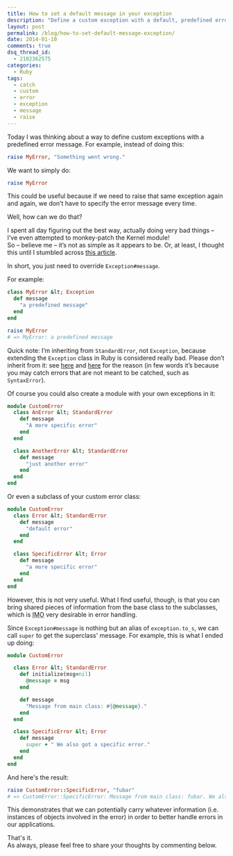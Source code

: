 ```yaml
---
title: How to set a default message in your exception
description: "Define a custom exception with a default, predefined error message. This trick works in all Ruby applications, Ruby on Rails included."
layout: post
permalink: /blog/how-to-set-default-message-exception/
date: 2014-01-10
comments: true
dsq_thread_id:
  - 2102362575
categories:
  - Ruby
tags:
  - catch
  - custom
  - error
  - exception
  - message
  - raise
---
```


<p>
  Today I was thinking about a way to define custom exceptions with a predefined error message. For example, instead of doing this:
</p>

``` ruby
raise MyError, "Something went wrong."
```

<p>
  We want to simply do:
</p>

``` ruby
raise MyError
```

<p>
  This could be useful because if we need to raise that same exception again and again, we don&#8217;t have to specify the error message every time.
</p>

<p>
  Well, how can we do that?
</p>

<p>
  I spent all day figuring out the best way, actually doing very bad things &#8211; I&#8217;ve even attempted to monkey-patch the Kernel module!<br />So &#8211; believe me &#8211; it&#8217;s not as simple as it appears to be. Or, at least, I thought this until I stumbled across <a href="http://ablogaboutcode.com/2011/01/03/using-custom-error-messages-for-cleaner-code/" title="Using Custom Error Messages for Cleaner Code" target="_blank">this article</a>.
</p>

<p>
  In short, you just need to override <code>Exception#message</code>.
</p>

<p>
  For example:
</p>

``` ruby
class MyError &lt; Exception
  def message
    "a predefined message"
  end
end

raise MyError
# => MyError: a predefined message
```

<p>
  Quick note: I&#8217;m inheriting from <code>StandardError</code>, not <code>Exception</code>, because extending the <code>Exception</code> class in Ruby is considered really bad. Please don&#8217;t inherit from it: see <a href="https://stackoverflow.com/questions/10048173/why-is-it-bad-style-to-rescue-exception-e-in-ruby" title="Why is it bad style to rescue exception in Ruby?" target="_blank">here</a> and <a href="http://www.skorks.com/2009/09/ruby-exceptions-and-exception-handling/" title="Ruby exceptions and exceptions handling" target="_blank">here</a> for the reason (in few words it&#8217;s because you may catch errors that are not meant to be catched, such as <code>SyntaxError</code>).
</p>
<p>
  Of course you could also create a module with your own exceptions in it:
</p>

``` ruby
module CustomError
  class AnError &lt; StandardError
    def message
      "A more specific error"
    end
  end

  class AnotherError &lt; StandardError
    def message
      "just another error"
    end
  end
end
```

<p>
  Or even a subclass of your custom error class:
</p>

``` ruby
module CustomError
  class Error &lt; StandardError
    def message
      "default error"
    end
  end

  class SpecificError &lt; Error
    def message
      "a more specific error"
    end
  end
end
```

<p>
  However, this is not very useful. What I find useful, though, is that you can bring shared pieces of information from the base class to the subclasses, which is <abbr title="In my opinion">IMO</abbr> very desirable in error handling.
</p>

<p>
  Since <code>Exception#message</code> is nothing but an alias of <code>exception.to_s</code>, we can call <code>super</code> to get the superclass' message. For example, this is what I ended up doing:
</p>

``` ruby
module CustomError

  class Error &lt; StandardError
    def initialize(msg=nil)
      @message = msg
    end

    def message
      "Message from main class: #{@message}."
    end
  end

  class SpecificError &lt; Error
    def message
      super + " We also got a specific error."
    end
  end
end
```

<p>
  And here's the result:
</p>

``` ruby
raise CustomError::SpecificError, "fubar"
# => CustomError::SpecificError: Message from main class: fubar. We also got a specific error.
```

<p>
  This demonstrates that we can potentially carry whatever information (i.e. instances of objects involved in the error) in order to better handle errors in our applications.
</p>

<p>
  That's it.<br /> As always, please feel free to share your thoughts by commenting below.
</p>
